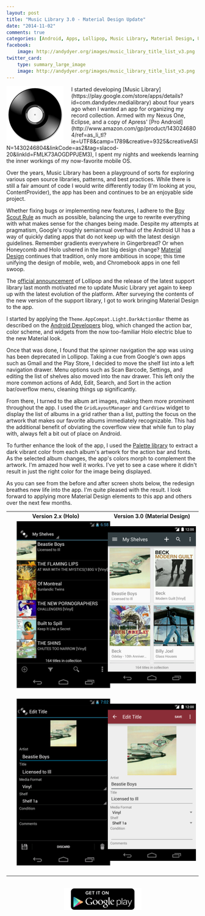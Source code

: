 ```yaml
---
layout: post
title: "Music Library 3.0 - Material Design Update"
date: "2014-11-02"
comments: true
categories: [Android, Apps, Lollipop, Music Library, Material Design, UI]
facebook:
    image: http://andydyer.org/images/music_library_title_list_v3.png
twitter_card:
    type: summary_large_image
    image: http://andydyer.org/images/music_library_title_list_v3.png
---
```


<img src="/images/music_library_icon.png" alt="Music Library" style="width: 150px; float: left; margin-right: 20px" />
I started developing [Music Library](https://play.google.com/store/apps/details?id=com.dandydev.medialibrary) about four years ago when I wanted an app for organizing my record collection. Armed with my Nexus One, Eclipse, and a copy of Apress' [Pro Android](http://www.amazon.com/gp/product/1430246804/ref=as_li_tl?ie=UTF8&camp=1789&creative=9325&creativeASIN=1430246804&linkCode=as2&tag=slacod-20&linkId=FMLK73AOGDPPJEM3), I spent my nights and weekends learning the inner workings of my now-favorite mobile OS.

Over the years, Music Library has been a playground of sorts for exploring various open source libraries, patterns, and best practices. While there is still a fair amount of code I would write differently today (I'm looking at you, ContentProvider), the app has been and continues to be an enjoyable side project.

Whether fixing bugs or implementing new features, I adhere to the [Boy Scout Rule](http://programmer.97things.oreilly.com/wiki/index.php/The_Boy_Scout_Rule) as much as possible, balancing the urge to rewrite everything with what makes sense for the changes being made. Despite my attempts at pragmatism, Google's roughly semiannual overhaul of the Android UI has a way of quickly dating apps that do not keep up with the latest design guidelines. Remember gradients everywhere in Gingerbread? Or when Honeycomb and Holo ushered in the last big design change? [Material Design](http://www.google.com/design/spec/material-design/introduction.html) continues that tradition, only more ambitious in scope; this time unifying the design of mobile, web, and Chromebook apps in one fell swoop.

The [official announcement](http://googleblog.blogspot.com/2014/10/android-be-together-not-same.html) of Lollipop and the release of the latest support library last month motivated me to update Music Library yet again to keep up with the latest evolution of the platform. After surveying the contents of the new version of the support library, I got to work bringing Material Design to the app.

I started by applying the `Theme.AppCompat.Light.DarkActionBar` theme as described on the [Android Developers](http://android-developers.blogspot.com/2014/10/appcompat-v21-material-design-for-pre.html) blog, which changed the action bar, color scheme, and widgets from the now too-familiar Holo electric blue to the new Material look.

Once that was done, I found that the spinner navigation the app was using has been deprecated in Lollipop. Taking a cue from Google's own apps such as Gmail and the Play Store, I decided to move the shelf list into a left navigation drawer. Menu options such as Scan Barcode, Settings, and editing the list of shelves also moved into the nav drawer. This left only the more common actions of Add, Edit, Search, and Sort in the action bar/overflow menu, cleaning things up significantly.

From there, I turned to the album art images, making them more prominent throughout the app. I used the `GridLayoutManager` and `CardView` widget to display the list of albums in a grid rather than a list, putting the focus on the artwork that makes our favorite albums immediately recognizable. This had the additional benefit of obviating the coverflow view that while fun to play with, always felt a bit out of place on Android.

To further enhance the look of the app, I used the [Palette library](https://blog.stylingandroid.com/palette-part-2/) to extract a dark vibrant color from each album's artwork for the action bar and fonts. As the selected album changes, the app's colors morph to complement the artwork. I'm amazed how well it works. I've yet to see a case where it didn't result in just the right color for the image being displayed.

As you can see from the before and after screen shots below, the redesign breathes new life into the app. I'm quite pleased with the result. I look forward to applying more Material Design elements to this app and others over the next few months.
<br/>
<table style="margin-left: auto; margin-right: auto">
  <tr>
    <th>Version 2.x (Holo)</th>
    <th>Version 3.0 (Material Design)</th>
  </tr>
  <tr>
    <td><a href="/images/music_library_title_list_v2.png"><img src="/images/music_library_title_list_v2.png" alt="Title List v2.x" style="width: 253px; margin-left: 20px; margin-right: 20px; margin-bottom:20px" /></a></td>
    <td><a href="/images/music_library_title_list_v3.png"><img src="/images/music_library_title_list_v3.png" alt="Title List v3.0" style="width: 253px; margin-right: 20px; margin-bottom: 20px" /></a></td>
  </tr>
  <tr>
    <td><a href="/images/music_library_title_edit_v2.png"><img src="/images/music_library_title_edit_v2.png" alt="Title Edit v2.x" style="width: 253px; margin-left:20px; margin-right: 20px; margin-bottom: 20px" /></a></td>
    <td><a href="/images/music_library_title_edit_v3.png"><img src="/images/music_library_title_edit_v3.png" alt="Title Edit v3.0" style="width: 253px; margin-right: 20px; margin-bottom: 20px" /></a></td>
  </tr>
</table>
<br/>
<div style="text-align: center">
    <a href="https://play.google.com/store/apps/details?id=com.dandydev.medialibrary" title="Get Music Library">
        <img alt="Get it on Google Play" width="203" src="/images/google_play_badge@2x.png">
    </a>
</div>